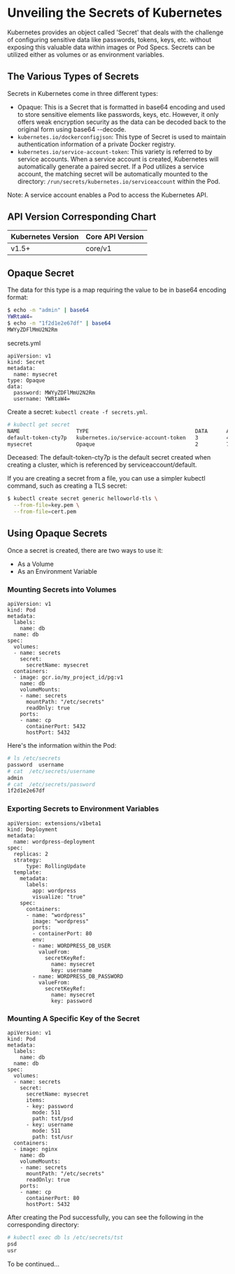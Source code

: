 # Unveiling the Secrets of Kubernetes

Kubernetes provides an object called 'Secret' that deals with the challenge of configuring sensitive data like passwords, tokens, keys, etc. without exposing this valuable data within images or Pod Specs. Secrets can be utilized either as volumes or as environment variables.

## The Various Types of Secrets

Secrets in Kubernetes come in three different types:

* Opaque: This is a Secret that is formatted in base64 encoding and used to store sensitive elements like passwords, keys, etc. However, it only offers weak encryption security as the data can be decoded back to the original form using base64 --decode.
* `kubernetes.io/dockerconfigjson`: This type of Secret is used to maintain authentication information of a private Docker registry.
* `kubernetes.io/service-account-token`: This variety is referred to by service accounts. When a service account is created, Kubernetes will automatically generate a paired secret. If a Pod utilizes a service account, the matching secret will be automatically mounted to the directory: `/run/secrets/kubernetes.io/serviceaccount` within the Pod.

Note: A service account enables a Pod to access the Kubernetes API.

## API Version Corresponding Chart

| Kubernetes Version | Core API Version |
| :--- | :--- |
| v1.5+ | core/v1 |

## Opaque Secret

The data for this type is a map requiring the value to be in base64 encoding format:

```bash
$ echo -n "admin" | base64
YWRtaW4=
$ echo -n "1f2d1e2e67df" | base64
MWYyZDFlMmU2N2Rm
```

secrets.yml

```text
apiVersion: v1
kind: Secret
metadata:
  name: mysecret
type: Opaque
data:
  password: MWYyZDFlMmU2N2Rm
  username: YWRtaW4=
```

Create a secret: `kubectl create -f secrets.yml`.

```bash
# kubectl get secret
NAME                  TYPE                                  DATA      AGE
default-token-cty7p   kubernetes.io/service-account-token   3         45d
mysecret              Opaque                                2         7s
```

Deceased: The default-token-cty7p is the default secret created when creating a cluster, which is referenced by serviceaccount/default.

If you are creating a secret from a file, you can use a simpler kubectl command, such as creating a TLS secret:

```bash
$ kubectl create secret generic helloworld-tls \
  --from-file=key.pem \
  --from-file=cert.pem
```

## Using Opaque Secrets

Once a secret is created, there are two ways to use it:

* As a Volume
* As an Environment Variable

### Mounting Secrets into Volumes

```text
apiVersion: v1
kind: Pod
metadata:
  labels:
    name: db
  name: db
spec:
  volumes:
  - name: secrets
    secret:
      secretName: mysecret
  containers:
  - image: gcr.io/my_project_id/pg:v1
    name: db
    volumeMounts:
    - name: secrets
      mountPath: "/etc/secrets"
      readOnly: true
    ports:
    - name: cp
      containerPort: 5432
      hostPort: 5432
```

Here's the information within the Pod:

```bash
# ls /etc/secrets
password  username
# cat  /etc/secrets/username
admin
# cat  /etc/secrets/password
1f2d1e2e67df
```

### Exporting Secrets to Environment Variables

```text
apiVersion: extensions/v1beta1
kind: Deployment
metadata:
  name: wordpress-deployment
spec:
  replicas: 2
  strategy:
      type: RollingUpdate
  template:
    metadata:
      labels:
        app: wordpress
        visualize: "true"
    spec:
      containers:
      - name: "wordpress"
        image: "wordpress"
        ports:
        - containerPort: 80
        env:
        - name: WORDPRESS_DB_USER
          valueFrom:
            secretKeyRef:
              name: mysecret
              key: username
        - name: WORDPRESS_DB_PASSWORD
          valueFrom:
            secretKeyRef:
              name: mysecret
              key: password
```

### Mounting A Specific Key of the Secret 

```text
apiVersion: v1
kind: Pod
metadata:
  labels:
    name: db
  name: db
spec:
  volumes:
  - name: secrets
    secret:
      secretName: mysecret
      items:
      - key: password
        mode: 511
        path: tst/psd
      - key: username
        mode: 511
        path: tst/usr
  containers:
  - image: nginx
    name: db
    volumeMounts:
    - name: secrets
      mountPath: "/etc/secrets"
      readOnly: true
    ports:
    - name: cp
      containerPort: 80
      hostPort: 5432
```

After creating the Pod successfully, you can see the following in the corresponding directory:

```bash
# kubectl exec db ls /etc/secrets/tst
psd
usr
```
To be continued...